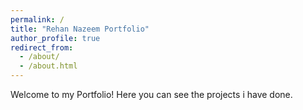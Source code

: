 ```yaml
---
permalink: /
title: "Rehan Nazeem Portfolio"
author_profile: true
redirect_from: 
  - /about/
  - /about.html
---
```


Welcome to my Portfolio! Here you can see the projects i have done.

